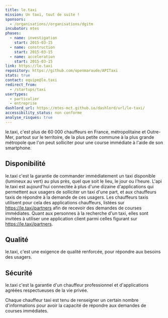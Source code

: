```yaml
---
title: le.taxi
mission: Un taxi, tout de suite !
sponsors:
  - /organisations//organisations/dgitm
incubator: mtes
phases:
  - name: investigation
    start: 2015-03-15
  - name: construction
    start: 2015-03-15
  - name: acceleration
    start: 2015-03-15
link: https://le.taxi
repository: https://github.com/openmaraude/APITaxi
stats: true
contact: equipe@le.taxi
redirect_from:
  - /startups/taxi
usertypes:
  - particulier
  - entreprise
dashlord_url: https://mtes-mct.github.io/dashlord/url/le-taxi/
accessibility_status: non conforme
analyse_risques: true
---
```

le.taxi, c'est plus de 60 000 chauffeurs en France, métropolitaine et Outre-Mer, partout sur le territoire, de la plus petite commune à la plus grande métropole que l'on peut solliciter pour une course immédiate à l'aide de son smartphone.

Disponibilité
-------------

le.taxi c'est la garantie de commander immédiatement un taxi disponible (lumineux au vert) au plus près, quel que soit le lieu, le jour ou l'heure. L'api le.taxi est aujourd'hui connectée à plus d'une dizaine d'applications qui permettent aux usagers de solliciter un taxi d'une part, et aux chauffeurs taxis de répondre à la demande de ces usagers. Les chauffeurs taxis utilisent pour cela des applications chauffeurs, listées sur https://le.taxi/partners afin de recevoir des demandes de courses immédiates. Quant aux personnes à la recherche d'un taxi, elles sont invitées à utiliser une application client parmi celles figurant sur https://le.taxi/partners.


Qualité
-------

le.taxi, c'est une exigence de qualité renforcée, pour répondre aux besoins des usagers.


Sécurité
--------

le.taxi c'est la garantie d'un chauffeur professionnel et d'applications agréées respectueuses de la vie privée.

Chaque chauffeur taxi est tenu de renseigner un certain nombre d'informations pour avoir la capacité de répondre aux demandes de courses immédiates.

